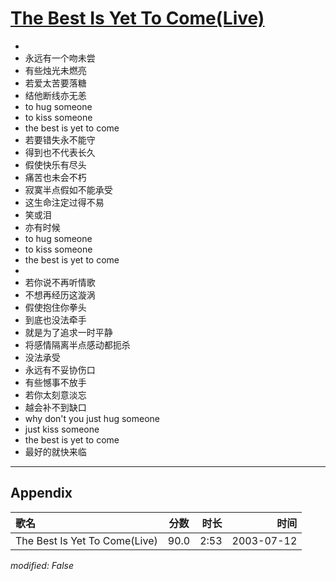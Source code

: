 # [The Best Is Yet To Come(Live)](https://music.163.com/song?id=31234184)

* 
* 永远有一个吻未尝
* 有些烛光未燃亮
* 若爱太苦要落糖
* 结他断线亦无恙
* to hug someone
* to kiss someone
* the best is yet to come
* 若要错失永不能守
* 得到也不代表长久
* 假使快乐有尽头
* 痛苦也未会不朽
* 寂寞半点假如不能承受
* 这生命注定过得不易
* 笑或泪
* 亦有时候
* to hug someone
* to kiss someone
* the best is yet to come
* 
* 若你说不再听情歌
* 不想再经历这漩涡
* 假使抱住你拳头
* 到底也没法牵手
* 就是为了追求一时平静
* 将感情隔离半点感动都扼杀
* 没法承受
* 永远有不妥协伤口
* 有些憾事不放手
* 若你太刻意淡忘
* 越会补不到缺口
* why don't you just hug someone
* just kiss someone
* the best is yet to come
* 最好的就快来临


---

## Appendix

|歌名|分数|时长|时间|
|:---|:---:|---:|---:|
|The Best Is Yet To Come(Live)|90.0|2:53|2003-07-12

*modified: False*